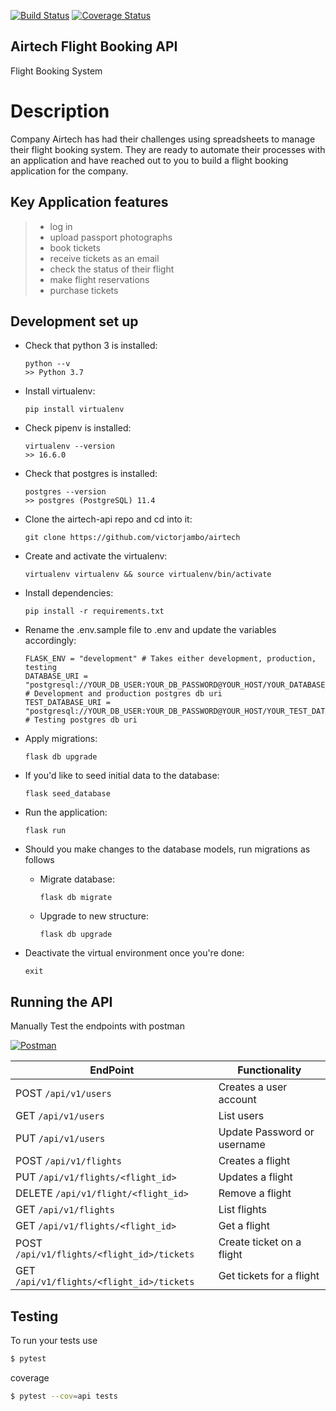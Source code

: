 [![Build Status](https://travis-ci.org/victorjambo/airtech.svg?branch=master)](https://travis-ci.org/victorjambo/airtech)
[![Coverage Status](https://coveralls.io/repos/github/victorjambo/airtech/badge.svg?branch=master)](https://coveralls.io/github/victorjambo/airtech?branch=master)

## Airtech Flight Booking API

Flight Booking System

# Description
Company Airtech has had their challenges using spreadsheets to manage their flight booking system. They are ready to automate their processes with an application and have reached out to you to build a flight booking application for the company.

## Key Application features
> - log in
> - upload passport photographs
> - book tickets
> - receive tickets as an email
> - check the status of their flight
> - make flight reservations
> - purchase tickets

## Development set up
- Check that python 3 is installed:
    ```
    python --v
    >> Python 3.7
    ```

- Install virtualenv:
    ```
    pip install virtualenv
    ```

- Check pipenv is installed:
    ```
    virtualenv --version
    >> 16.6.0
    ```

- Check that postgres is installed:
    ```
    postgres --version
    >> postgres (PostgreSQL) 11.4

    ```

- Clone the airtech-api repo and cd into it:
    ```
    git clone https://github.com/victorjambo/airtech

    ```

- Create and activate the virtualenv:
    ```
    virtualenv virtualenv && source virtualenv/bin/activate
    ```

- Install dependencies:
    ```
    pip install -r requirements.txt
    ```

- Rename the .env.sample file to .env and update the variables accordingly:
    ```
    FLASK_ENV = "development" # Takes either development, production, testing
    DATABASE_URI = "postgresql://YOUR_DB_USER:YOUR_DB_PASSWORD@YOUR_HOST/YOUR_DATABASE_NAME" # Development and production postgres db uri
    TEST_DATABASE_URI = "postgresql://YOUR_DB_USER:YOUR_DB_PASSWORD@YOUR_HOST/YOUR_TEST_DATABASE_NAME" # Testing postgres db uri
    ```

- Apply migrations:
    ```
    flask db upgrade
    ```

- If you'd like to seed initial data to the database:
    ```
    flask seed_database
    ```

- Run the application:
    ```
    flask run
    ```

- Should you make changes to the database models, run migrations as follows
    - Migrate database:
        ```
        flask db migrate
        ```

    - Upgrade to new structure:
        ```
        flask db upgrade
        ```

- Deactivate the virtual environment once you're done:
    ```
    exit
    ```

## Running the API

Manually Test the endpoints with postman

<!-- TODO: Change url to hosted documentation -->
[![Postman](https://run.pstmn.io/button.svg)](https://www.getpostman.com/apps)

**EndPoint** | **Functionality**
--- | ---
POST `/api/v1/users` | Creates a user account
GET `/api/v1/users` | List users
PUT `/api/v1/users` | Update Password or username
POST  `/api/v1/flights` | Creates a flight
PUT `/api/v1/flights/<flight_id>` | Updates a flight
DELETE `/api/v1/flight/<flight_id>` | Remove a flight
GET  `/api/v1/flights` | List flights
GET  `/api/v1/flights/<flight_id>` | Get a flight
POST  `/api/v1/flights/<flight_id>/tickets` | Create ticket on a flight
GET  `/api/v1/flights/<flight_id>/tickets` | Get tickets for a flight


## Testing

To run your tests use

```bash
$ pytest
```

coverage
```bash
$ pytest --cov=api tests
```
